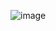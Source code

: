 ![image](http://upload-images.jianshu.io/upload_images/2946710-03e85f5529ef5e49?imageMogr2/auto-orient/strip%7CimageView2/2/w/1240)
